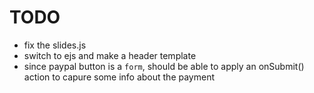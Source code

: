 # TODO

* fix the slides.js
* switch to ejs and make a header template
* since paypal button is a `form`, should be able to apply an onSubmit() action to capure some info about the payment

